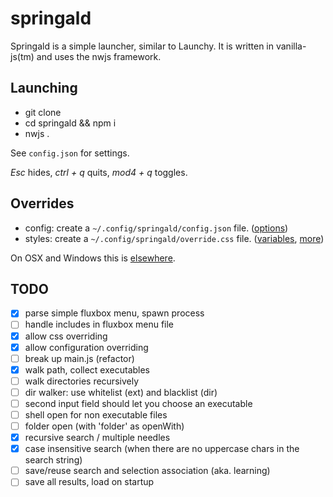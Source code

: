 # springald

Springald is a simple launcher, similar to Launchy. It is written in vanilla-js(tm) and
uses the nwjs framework.

## Launching

* git clone
* cd springald && npm i
* nwjs .

See `config.json` for settings.

_Esc_ hides, _ctrl + q_ quits, _mod4 + q_ toggles.

## Overrides

* config: create a `~/.config/springald/config.json` file. ([options](./config.json))
* styles: create a `~/.config/springald/override.css` file. ([variables](./styles/variables.css), [more](./styles/springald.css))

On OSX and Windows this is [elsewhere](http://docs.nwjs.io/en/latest/References/App/#appdatapath).

## TODO

- [X] parse simple fluxbox menu, spawn process
- [ ] handle includes in fluxbox menu file
- [X] allow css overriding
- [X] allow configuration overriding
- [ ] break up main.js (refactor)
- [X] walk path, collect executables
- [ ] walk directories recursively
- [ ] dir walker: use whitelist (ext) and blacklist (dir)
- [ ] second input field should let you choose an executable
- [ ] shell open for non executable files
- [ ] folder open (with 'folder' as openWith)
- [X] recursive search / multiple needles
- [X] case insensitive search (when there are no uppercase chars in the search string)
- [ ] save/reuse search and selection association (aka. learning)
- [ ] save all results, load on startup
